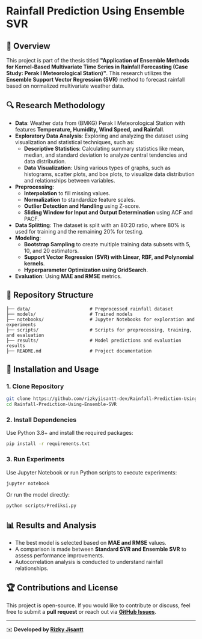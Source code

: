 # Rainfall Prediction Using Ensemble SVR

## 📌 Overview
This project is part of the thesis titled **"Application of Ensemble Methods for Kernel-Based Multivariate Time Series in Rainfall Forecasting (Case Study: Perak I Meteorological Station)"**. This research utilizes the **Ensemble Support Vector Regression (SVR)** method to forecast rainfall based on normalized multivariate weather data.

## 🔍 Research Methodology
- **Data**: Weather data from (BMKG) Perak I Meteorological Station with features **Temperature, Humidity, Wind Speed, and Rainfall**.
- **Exploratory Data Analysis**: Exploring and analyzing the dataset using visualization and statistical techniques, such as:
  - **Descriptive Statistics**: Calculating summary statistics like mean, median, and standard deviation to analyze central tendencies and data distribution.
  - **Data Visualization**: Using various types of graphs, such as histograms, scatter plots, and box plots, to visualize data distribution and relationships between variables.
- **Preprocessing**:
  - **Interpolation** to fill missing values.
  - **Normalization** to standardize feature scales.
  - **Outlier Detection and Handling** using Z-score.
  - **Sliding Window for Input and Output Determination** using ACF and PACF.
- **Data Splitting**: The dataset is split with an 80:20 ratio, where 80% is used for training and the remaining 20% for testing.
- **Modeling**:
  - **Bootstrap Sampling** to create multiple training data subsets with 5, 10, and 20 estimators.
  - **Support Vector Regression (SVR) with Linear, RBF, and Polynomial kernels**.
  - **Hyperparameter Optimization using GridSearch**.
- **Evaluation**: Using **MAE and RMSE** metrics.

## 📂 Repository Structure
```
├── data/                      # Preprocessed rainfall dataset
├── models/                    # Trained models
├── notebooks/                 # Jupyter Notebooks for exploration and experiments
├── scripts/                   # Scripts for preprocessing, training, and evaluation
├── results/                   # Model predictions and evaluation results
├── README.md                  # Project documentation
```

## 🚀 Installation and Usage
### 1. Clone Repository
```bash
git clone https://github.com/rizkyjisantt-dev/Rainfall-Prediction-Using-Ensemble-SVR.git
cd Rainfall-Prediction-Using-Ensemble-SVR
```
### 2. Install Dependencies
Use Python 3.8+ and install the required packages:
```bash
pip install -r requirements.txt
```

### 3. Run Experiments
Use Jupyter Notebook or run Python scripts to execute experiments:
```bash
jupyter notebook
```
Or run the model directly:
```bash
python scripts/Prediksi.py
```

## 📊 Results and Analysis
- The best model is selected based on **MAE and RMSE** values.
- A comparison is made between **Standard SVR and Ensemble SVR** to assess performance improvements.
- Autocorrelation analysis is conducted to understand rainfall relationships.

## 🏆 Contributions and License
This project is open-source. If you would like to contribute or discuss, feel free to submit a **pull request** or reach out via **[GitHub Issues](https://github.com/rizkyjisantt-dev/rainfall-prediction-using-ensemblesvr/issues)**.

---
✉️ **Developed by [Rizky Jisantt](https://github.com/rizkyjisantt-dev/)**



